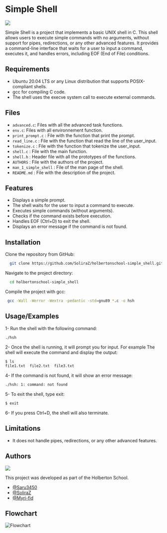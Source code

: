 
# Simple Shell
![](https://kurume-4th-ranger-club.com/wp-content/uploads/2020/07/bash_logo_eyecatch-1024x576.png)


Simple Shell is a project that implements a basic UNIX shell in C. This shell allows users to execute simple commands with no arguments, without support for pipes, redirections, or any other advanced features. It provides a command-line interface that waits for a user to input a command, executes it, and handles errors, including EOF (End of File) conditions.



## Requirements

- Ubuntu 20.04 LTS or any Linux distribution that supports POSIX-compliant shells.
- gcc for compiling C code.
- The shell uses the execve system call to execute external commands.

## Files

- `advanced.c`: Files with all the advanced task functions.
- `env.c`: Files with all environnement function.
- `print_prompt.c` : File with the function that print the prompt.
- `read_line.c` : File with the function that read the line of the user_input.
- `tokenize.c` : File with the function that tokenize the user_input.
- `shell.c` : File with the main function.
- `shell.h` : Header file with all the prototypes of the functions.
- `AUTHORS` : File with the authors of the project.
- `man_1_simple_shell` : File of the man page of the shell.
- `README.md` : File with the description of the project.

## Features

- Displays a simple prompt.
- The shell waits for the user to input a command to execute.
- Executes simple commands (without arguments).
- Checks if the command exists before execution.
- Handles EOF (Ctrl+D) to exit the shell.
- Displays an error message if the command is not found.


## Installation

Clone the repository from GitHub:
```bash
  git clone https://github.com/SoliraZ/holbertonschool-simple_shell.git
```

Navigate to the project directory:
```bash
  cd holbertonschool-simple_shell
```

Compile the project with gcc:
```bash
 gcc -Wall -Werror -Wextra -pedantic -std=gnu89 *.c -o hsh
```


## Usage/Examples

1- Run the shell with the following command:
```bash
./hsh
```

2- Once the shell is running, it will prompt you for input. For example
The shell will execute the command and display the output:
```bash
$ ls
file1.txt  file2.txt  file3.txt
```

4- If the command is not found, it will show an error message:
```bash
./hsh: 1: command: not found
```

5- To exit the shell, type exit:
```bash
$ exit
```
6- If you press Ctrl+D, the shell will also terminate.


## Limitations

- It does not handle pipes, redirections, or any other advanced features.



## Authors
![](https://flat-badgen.vercel.app/badge/icon/github?icon=github&label)

This project was developed as part of the Holberton School.

- [@Saru3450](https://github.com/saru3450)
- [@SoliraZ](https://github.com/SoliraZ)
- [@Myri-fid](https://github.com/myri-fid)

## Flowchart

![Flowchart](https://i.goopics.net/8qqz1e.png)
